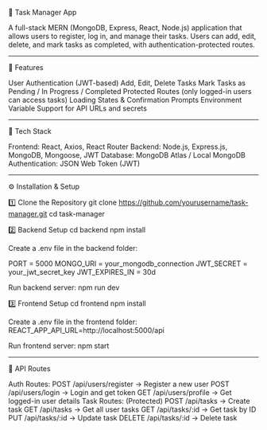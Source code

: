 📝 Task Manager App

A full-stack MERN (MongoDB, Express, React, Node.js) application that allows users to register, log in, and manage their tasks. Users can add, edit, delete, and mark tasks as completed, with authentication-protected routes.


**********************************************
🚀 Features

User Authentication (JWT-based)
Add, Edit, Delete Tasks
Mark Tasks as Pending / In Progress / Completed
Protected Routes (only logged-in users can access tasks)
Loading States & Confirmation Prompts
Environment Variable Support for API URLs and secrets


**********************************************
📂 Tech Stack

Frontend: React, Axios, React Router
Backend: Node.js, Express.js, MongoDB, Mongoose, JWT
Database: MongoDB Atlas / Local MongoDB
Authentication: JSON Web Token (JWT)


**********************************************
⚙️ Installation & Setup

1️⃣ Clone the Repository
git clone https://github.com/yourusername/task-manager.git
cd task-manager

2️⃣ Backend Setup
cd backend
npm install


Create a .env file in the backend folder:

PORT = 5000
MONGO_URI = your_mongodb_connection
JWT_SECRET = your_jwt_secret_key
JWT_EXPIRES_IN = 30d


Run backend server:
npm run dev

3️⃣ Frontend Setup
cd frontend
npm install


Create a .env file in the frontend folder:
REACT_APP_API_URL=http://localhost:5000/api


Run frontend server:
npm start


**********************************************
📌 API Routes

Auth Routes:
POST /api/users/register → Register a new user
POST /api/users/login → Login and get token
GET /api/users/profile → Get logged-in user details
Task Routes: (Protected)
POST /api/tasks → Create task
GET /api/tasks → Get all user tasks
GET /api/tasks/:id → Get task by ID
PUT /api/tasks/:id → Update task
DELETE /api/tasks/:id → Delete task